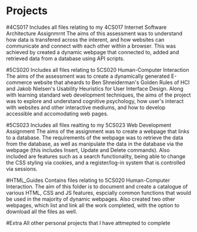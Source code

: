 # Projects

#4CS017
Includes all files relating to my 4CS017 Internet Software Architecture Assignmrnt
The aims of this assessment was to understand how data is transfered across the interent, and how websites can communicate and connect with each other within a browser. This was achieved by created a dynamic webpage that connected to, added and retrieved data from a database using API scripts.


#5CS020
Includes all files relating to 5CS020 Human-Computer Interaction
The aims of the assessment was to create a dynamically generated E-commerce website that aheards to Ben Shneiderman's Golden Rules of HCI and Jakob Nielsen's Usability Heuristics for User Interface Design. Along with learning standard web development techniques, the aims of the project was to explore and understand cognitive psychology, how user's interact with websites and other interactive mediums, and how to develop accessible and accomodating web pages.


#5CS023
Includes all files realting to my 5CS023 Web Development Assignment
The aims of the assignment was to create a webpage that links to a database. The requirements of the webpage was to retrieve the data from the database, as well as manipulate the data in the database via the webpage (this includes Insert, Update and Delete commands).
Also included are features such as a search functionality, being able to change the CSS styling via cookies, and a register/log-in system that is controlled via sessions.


#HTML_Guides
Contains files relating to 5CS020 Human-Computer Interaction.
The aim of this folder is to document and create a catalogue of various HTML, CSS and JS features, espcially common functions that would be used in the majority of dynamic webpages.
Also created two other webpages, which list and link all the work completed, with the option to download all the files as well.


#Extra
All other personal projects that I have attmepted to complete
